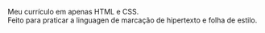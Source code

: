 Meu currículo em apenas HTML e CSS. <br>
Feito para praticar a linguagen de marcação de hipertexto e folha de estilo.
